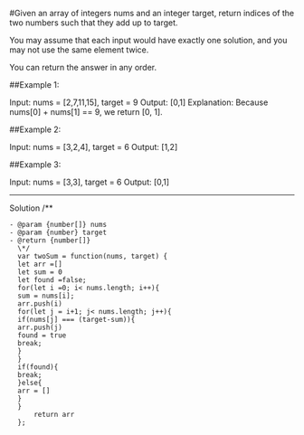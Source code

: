 #Given an array of integers nums and an integer target, return indices of the two numbers such that they add up to target.

You may assume that each input would have exactly one solution, and you may not use the same element twice.

You can return the answer in any order.

##Example 1:

Input: nums = [2,7,11,15], target = 9
Output: [0,1]
Explanation: Because nums[0] + nums[1] == 9, we return [0, 1].

##Example 2:

Input: nums = [3,2,4], target = 6
Output: [1,2]

##Example 3:

Input: nums = [3,3], target = 6
Output: [0,1]

---

Solution
/\*\*
```
- @param {number[]} nums
- @param {number} target
- @return {number[]}
  \*/
  var twoSum = function(nums, target) {
  let arr =[]
  let sum = 0
  let found =false;
  for(let i =0; i< nums.length; i++){
  sum = nums[i];
  arr.push(i)
  for(let j = i+1; j< nums.length; j++){
  if(nums[j] === (target-sum)){
  arr.push(j)
  found = true
  break;
  }
  }
  if(found){
  break;
  }else{
  arr = []
  }
  }
      return arr
  };
  ```
